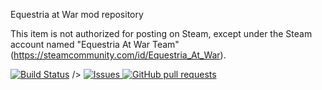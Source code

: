 Equestria at War mod repository

This item is not authorized for posting on Steam, except under the Steam account named "Equestria At War Team" (https://steamcommunity.com/id/Equestria_At_War).

[![Build Status](https://EaW-Team/equestria_dev/esta.svg?branch=master)](https://travis-ci.org/EaW-Team/equestria_dev) />
</a>
<a href="https://github.com/EaW-Team/equestria_dev/issues">
<img alt="Issues" src="https://img.shields.io/github/issues/EaW-Team/equestria_dev?color=0088ff" />
</a>
<a href="https://github.com/EaW-Team/equestria_dev/pulls">
<img alt="GitHub pull requests" src="https://img.shields.io/github/issues-pr/EaW-Team/equestria_dev?color=0088ff" />
</a>
